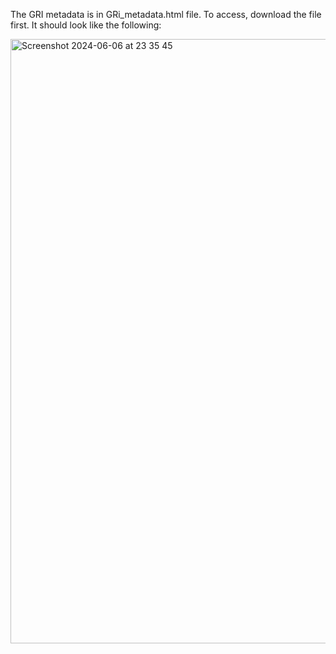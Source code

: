 The GRI metadata is in GRi_metadata.html file. To access, download the file first. 
It should look like the following:

<img width="967" alt="Screenshot 2024-06-06 at 23 35 45" src="https://github.com/BBolosSierra/GRI_metadata_repo/assets/138673679/e367f011-9aa0-4aea-9c3b-622495e46a27">
